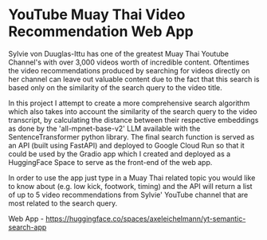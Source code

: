 # YouTube Muay Thai Video Recommendation Web App

Sylvie von Duuglas-Ittu has one of the greatest Muay Thai Youtube Channel's with over 3,000 videos worth of incredible content. Oftentimes the video recommendations produced by searching for videos directly on her channel can leave out valuable content due to the fact that this search is based only on the similarity of the search query to the video title.

In this project I attempt to create a more comprehensive search algorithm which also takes into account the similarity of the search query to the video transcript, by calculating the distance between their respective embeddings as done by the 'all-mpnet-base-v2' LLM available with the SentenceTransformer python library. 
The final search function is served as an API (built using FastAPI) and deployed to Google Cloud Run so that it could be used by the Gradio app which I created and deployed as a HuggingFace Space to serve as the front-end of the web app.

In order to use the app just type in a Muay Thai related topic you would like to know about (e.g. low kick, footwork, timing) and the API will return a list of up to 5 video recommendations from Sylvie' YouTube channel that are most related to the search query.

Web App - https://huggingface.co/spaces/axeleichelmann/yt-semantic-search-app
